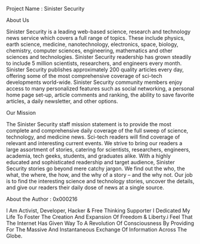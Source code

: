 Project Name : Sinister Security

About Us

Sinister Security is a leading web-based science, research and technology news service which covers a full range of topics. These include physics, earth science, medicine, nanotechnology, electronics, space, biology, chemistry, computer sciences, engineering, mathematics and other sciences and technologies. Sinister Security readership has grown steadily to include 5 million scientists, researchers, and engineers every month. Sinister Security publishes approximately 200 quality articles every day, offering some of the most comprehensive coverage of sci-tech developments world-wide. Sinister Security community members enjoy access to many personalized features such as social networking, a personal home page set-up, article comments and ranking, the ability to save favorite articles, a daily newsletter, and other options.

Our Mission

The Sinister Security staff mission statement is to provide the most complete and comprehensive daily coverage of the full sweep of science, technology, and medicine news. Sci-tech readers will find coverage of relevant and interesting current events. We strive to bring our readers a large assortment of stories, catering for scientists, researchers, engineers, academia, tech geeks, students, and graduates alike. With a highly educated and sophisticated readership and target audience, Sinister Security stories go beyond mere catchy jargon. We find out the who, the what, the where, the how, and the why of a story – and the why not. Our job is to find the interesting science and technology stories, uncover the details, and give our readers their daily dose of news at a single source.

About the Author : 0x000216

I Am Activist, Developer, Hacker & Free Thinking Supporter I Dedicated My Life To Foster The Creation And Expansion Of Freedom & Liberty.i Feel That The Internet Has Given Way To A Revolution Of Consciousness By Providing For The Massive And Instantaneous Exchange Of Information Across The Globe.
